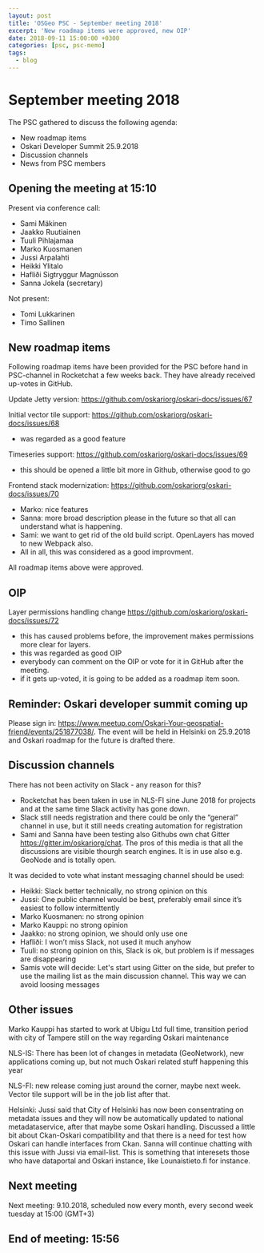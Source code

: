 ```yaml
---
layout: post
title: 'OSGeo PSC - September meeting 2018'
excerpt: 'New roadmap items were approved, new OIP'
date: 2018-09-11 15:00:00 +0300
categories: [psc, psc-memo]
tags:
  - blog
---
```


# September meeting 2018

The PSC gathered to discuss the following agenda:

- New roadmap items
- Oskari Developer Summit 25.9.2018
- Discussion channels
- News from PSC members

## Opening the meeting at 15:10

Present via conference call:

- Sami Mäkinen
- Jaakko Ruutiainen
- Tuuli Pihlajamaa
- Marko Kuosmanen
- Jussi Arpalahti
- Heikki Ylitalo
- Hafliði Sigtryggur Magnússon
- Sanna Jokela (secretary)

Not present:

- Tomi Lukkarinen
- Timo Sallinen

## New roadmap items

Following roadmap items have been provided for the PSC before hand in PSC-channel in Rocketchat a few weeks back. They have already received up-votes in GitHub.

Update Jetty version: https://github.com/oskariorg/oskari-docs/issues/67

Initial vector tile support: https://github.com/oskariorg/oskari-docs/issues/68

- was regarded as a good feature

Timeseries support: https://github.com/oskariorg/oskari-docs/issues/69

- this should be opened a little bit more in Github, otherwise good to go

Frontend stack modernization: https://github.com/oskariorg/oskari-docs/issues/70

- Marko: nice features
- Sanna: more broad description please in the future so that all can understand what is happening.
- Sami: we want to get rid of the old build script. OpenLayers has moved to new Webpack also.
- All in all, this was considered as a good improvment.

All roadmap items above were approved.

## OIP

Layer permissions handling change https://github.com/oskariorg/oskari-docs/issues/72

- this has caused problems before, the improvement makes permissions more clear for layers.
- this was regarded as good OIP
- everybody can comment on the OIP or vote for it in GitHub after the meeting.
- if it gets up-voted, it is going to be added as a roadmap item soon.

## Reminder: Oskari developer summit coming up

Please sign in: https://www.meetup.com/Oskari-Your-geospatial-friend/events/251877038/.
The event will be held in Helsinki on 25.9.2018 and Oskari roadmap for the future is drafted there.

## Discussion channels

There has not been activity on Slack - any reason for this?

- Rocketchat has been taken in use in NLS-FI sine June 2018 for projects and at the same time Slack activity has gone down.
- Slack still needs registration and there could be only the “general” channel in use, but it still needs creating automation for registration
- Sami and Sanna have been testing also Githubs own chat Gitter https://gitter.im/oskariorg/chat. The pros of this media is that all the discussions are visible thourgh search engines. It is in use also e.g. GeoNode and is totally open.

It was decided to vote what instant messaging channel should be used:

- Heikki: Slack better technically, no strong opinion on this
- Jussi: One public channel would be best, preferably email since it’s easiest to follow intermittently
- Marko Kuosmanen: no strong opinion
- Marko Kauppi: no strong opinion
- Jaakko: no strong opinion, we should only use one
- Hafliði: I won’t miss Slack, not used it much anyhow
- Tuuli: no strong opinion on this, Slack is ok, but problem is if messages are disappearing
- Samis vote will decide: Let's start using Gitter on the side, but prefer to use the mailing list as the main discussion channel. This way we can avoid loosing messages

## Other issues

Marko Kauppi has started to work at Ubigu Ltd full time, transition period with city of Tampere still on the way regarding Oskari maintenance

NLS-IS: There has been lot of changes in metadata (GeoNetwork), new applications coming up, but not much Oskari related stuff happening this year

NLS-FI: new release coming just around the corner, maybe next week. Vector tile support will be in the job list after that.

Helsinki: Jussi said that City of Helsinki has now been consentrating on metadata issues and they will now be automatically updated to national metadataservice, after that maybe some Oskari handling. Discussed a little bit about Ckan-Oskari compatibility and that there is a need for test how Oskari can handle interfaces from Ckan. Sanna will continue chatting with this issue with Jussi via email-list. This is something that interesets those who have dataportal and Oskari instance, like Lounaistieto.fi for instance.

## Next meeting

Next meeting: 9.10.2018, scheduled now every month, every second week tuesday at 15:00 (GMT+3)

## End of meeting: 15:56
